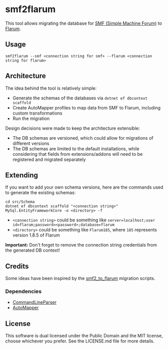 # smf2flarum

This tool allows migrating the database for [SMF (Simple Machine Forum)](https://www.simplemachines.org/) to [Flarum](https://flarum.org/).

## Usage

```
smf2flarum --smf <connection string for smf> --flarum <connection string for flarum>
```

## Architecture

The idea behind the tool is relatively simple:
- Generate the schemas of the databases via `dotnet ef dbcontext scaffold`
- Create AutoMapper profiles to map data from SMF to Flarum, including custom transformations
- Run the migration

Design decisions were made to keep the architecture extensible:
- The DB schemas are versioned, which could allow for migrations of different versions
- The DB schemas are limited to the default installations, while considering that fields from extensions/addons will need to be registered and migrated separately

## Extending

If you want to add your own schema versions, here are the commands used to generate the existing schemas:
```
cd src/Schema
dotnet ef dbcontext scaffold "<connection string>" MySql.EntityFrameworkCore -o <directory> -f
```

- `<connection string>` could be something like `server=localhost;user id=flarum;password=<password>;database=flarum`
- `<directory>` could be something like `Flarum185`, where `185` represents version 1.8.5 of Flarum

**Important:** Don't forget to remove the connection string credentials from the generated DB context!

## Credits

Some ideas have been inspired by the [smf2_to_flarum](https://github.com/ItalianSpaceAstronauticsAssociation/smf2_to_flarum) migration scripts.

### Dependencies

- [CommandLineParser](https://github.com/commandlineparser/commandline)
- [AutoMapper](https://github.com/AutoMapper/AutoMapper)

## License

This software is dual licensed under the Public Domain and the MIT license, choose whichever you prefer. See the LICENSE.md file for more details.
